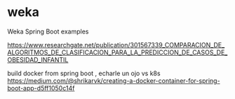 # weka
Weka Spring Boot examples


https://www.researchgate.net/publication/301567339_COMPARACION_DE_ALGORITMOS_DE_CLASIFICACION_PARA_LA_PREDICCION_DE_CASOS_DE_OBESIDAD_INFANTIL

build docker from spring boot , echarle un ojo vs k8s
https://medium.com/@shrikarvk/creating-a-docker-container-for-spring-boot-app-d5ff1050c14f